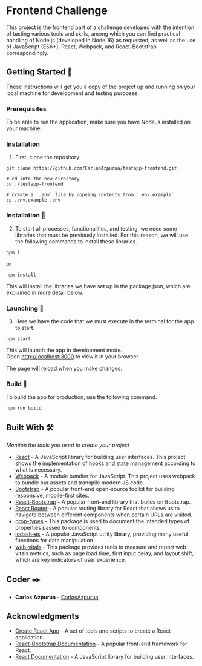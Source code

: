 # Frontend Challenge

This project is the frontend part of a challenge developed with the intention of testing various tools and skills, among which you can find practical handling of Node.js (developed in Node 16) as requested, as well as the use of JavaScript (ES6+), React, Webpack, and React-Bootstrap correspondingly.

## Getting Started 🚀

These instructions will get you a copy of the project up and running on your local machine for development and testing purposes.

### Prerequisites
To be able to run the application, make sure you have Node.js installed on your machine. 

### Installation
1. First, clone the repository:
```
git clone https://github.com/CarlosAzpurua/testapp-frontend.git

# cd into the new directory
cd ./testapp-frontend

# create a `.env` file by copying contents from `.env.example`
cp .env.example .env

```

### Installation 🔧

2. To start all processes, functionalities, and testing, we need some libraries that must be previously installed. For this reason, we will use the following commands to install these libraries.

```
npm i
```

or

```
npm install
```

This will install the libraries we have set up in the package.json, which are explained in more detail below.

### Launching 🔨

3. Here we have the code that we must execute in the terminal for the app to start.

```
npm start
```

This will launch the app in development mode.\
Open [http://localhost:3000](http://localhost:3000) to view it in your browser.

The page will reload when you make changes.

### Build 🔩

To build the app for production, use the following command.

```
npm run build
```

## Built With 🛠️

_Mention the tools you used to create your project_

- [React](https://es.reactjs.org/) - A JavaScript library for building user interfaces. This project shows the implementation of hooks and state management according to what is necessary.
- [Webpack](https://webpack.js.org/) - A module bundler for JavaScript. This project uses webpack to bundle our assets and transpile modern JS code.
- [Bootstrap](https://getbootstrap.com/) - A popular front-end open-source toolkit for building responsive, mobile-first sites.
- [React-Bootstrap](https://react-bootstrap.github.io/) - A popular front-end library that builds on Bootstrap.
- [React Router](https://reactrouter.com/) - A popular routing library for React that allows us to navigate between different components when certain URLs are visited.
- [prop-types](https://www.npmjs.com/package/prop-types) - This package is used to document the intended types of properties passed to components.
- [lodash-es](https://lodash.com/docs/4.17.15-es) - A popular JavaScript utility library, providing many useful functions for data manipulation.
- [web-vitals](https://github.com/GoogleChrome/web-vitals) - This package provides tools to measure and report web vitals metrics, such as page load time, first input delay, and layout shift, which are key indicators of user experience.

## Coder ✒️

- **Carlos Azpurua** - [CarlosAzpurua](https://github.com/CarlosAzpurua)

## Acknowledgments
* [Create React App](https://github.com/facebook/create-react-app) - A set of tools and scripts to create a React application.
* [React-Bootstrap Documentation](https://react-bootstrap.github.io/getting-started/introduction/) - A popular front-end framework for React.
* [React Documentation](https://reactjs.org/docs/getting-started.html) - A JavaScript library for building user interfaces.